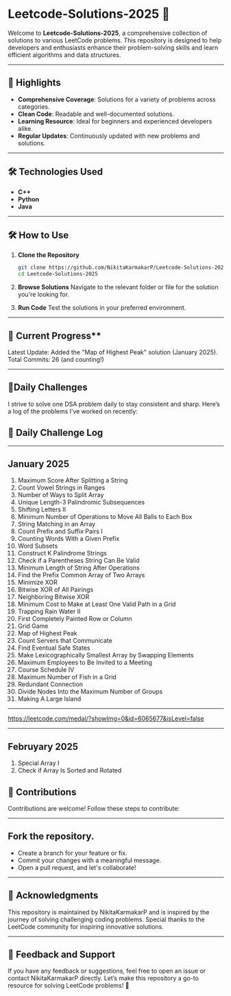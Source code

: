 # Leetcode-Solutions-2025 🚀

Welcome to **Leetcode-Solutions-2025**, a comprehensive collection of solutions to various LeetCode problems. This repository is designed to help developers and enthusiasts enhance their problem-solving skills and learn efficient algorithms and data structures.

---

## 🌟 Highlights

- **Comprehensive Coverage**: Solutions for a variety of problems across categories.
- **Clean Code**: Readable and well-documented solutions.
- **Learning Resource**: Ideal for beginners and experienced developers alike.
- **Regular Updates**: Continuously updated with new problems and solutions.

---

## 🛠️ Technologies Used

- **C++**
- **Python**
- **Java**

---

## 🛠️ How to Use

1. **Clone the Repository**  
   ```bash
   git clone https://github.com/NikitaKarmakarP/Leetcode-Solutions-2025.git
   cd Leetcode-Solutions-2025
2. **Browse Solutions**
Navigate to the relevant folder or file for the solution you're looking for.

3. **Run Code**
Test the solutions in your preferred environment.

---

## 📅 Current Progress**
Latest Update: Added the "Map of Highest Peak" solution (January 2025).
Total Commits: 26 (and counting!)

---

## 🌟Daily Challenges
I strive to solve one DSA problem daily to stay consistent and sharp. Here’s a log of the problems I’ve worked on recently:

## 🎄 Daily Challenge Log

---

## January 2025

1. Maximum Score After Splitting a String
2. Count Vowel Strings in Ranges
3. Number of Ways to Split Array
4. Unique Length-3 Palindromic Subsequences
5. Shifting Letters II
6. Minimum Number of Operations to Move All Balls to Each Box
7. String Matching in an Array
8. Count Prefix and Suffix Pairs I
9. Counting Words With a Given Prefix
10. Word Subsets
11. Construct K Palindrome Strings
12. Check if a Parentheses String Can Be Valid
13. Minimum Length of String After Operations
14. Find the Prefix Common Array of Two Arrays
15. Minimize XOR
16. Bitwise XOR of All Pairings
17. Neighboring Bitwise XOR
18. Minimum Cost to Make at Least One Valid Path in a Grid
19. Trapping Rain Water II
20. First Completely Painted Row or Column
21. Grid Game
22. Map of Highest Peak
23. Count Servers that Communicate
24. Find Eventual Safe States
25. Make Lexicographically Smallest Array by Swapping Elements
26. Maximum Employees to Be Invited to a Meeting
27. Course Schedule IV
28. Maximum Number of Fish in a Grid
29. Redundant Connection
30. Divide Nodes Into the Maximum Number of Groups
31. Making A Large Island

---

https://leetcode.com/medal/?showImg=0&id=6065677&isLevel=false

---

## Februyary 2025

1. Special Array I
2. Check if Array Is Sorted and Rotated

## 🤝 Contributions
Contributions are welcome! Follow these steps to contribute:

---

## Fork the repository.

- Create a branch for your feature or fix.
- Commit your changes with a meaningful message.
- Open a pull request, and let's collaborate!

---

## 🌟 Acknowledgments
This repository is maintained by NikitaKarmakarP and is inspired by the journey of solving challenging coding problems. Special thanks to the LeetCode community for inspiring innovative solutions.

---

## 💬 Feedback and Support
If you have any feedback or suggestions, feel free to open an issue or contact NikitaKarmakarP directly. Let’s make this repository a go-to resource for solving LeetCode problems! 🚀

